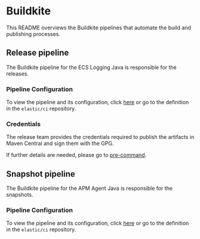 # Buildkite
This README overviews the Buildkite pipelines that automate the build and publishing processes.

## Release pipeline

The Buildkite pipeline for the ECS Logging Java is responsible for the releases.

### Pipeline Configuration

To view the pipeline and its configuration, click [here](https://buildkite.com/elastic/ecs-logging-java-release) or
go to the definition in the `elastic/ci` repository.

### Credentials

The release team provides the credentials required to publish the artifacts in Maven Central and sign them
with the GPG.

If further details are needed, please go to [pre-command](hooks/pre-command).

## Snapshot pipeline

The Buildkite pipeline for the APM Agent Java is responsible for the snapshots.

### Pipeline Configuration

To view the pipeline and its configuration, click [here](https://buildkite.com/elastic/ecs-logging-java-snapshot) or
go to the definition in the `elastic/ci` repository.
